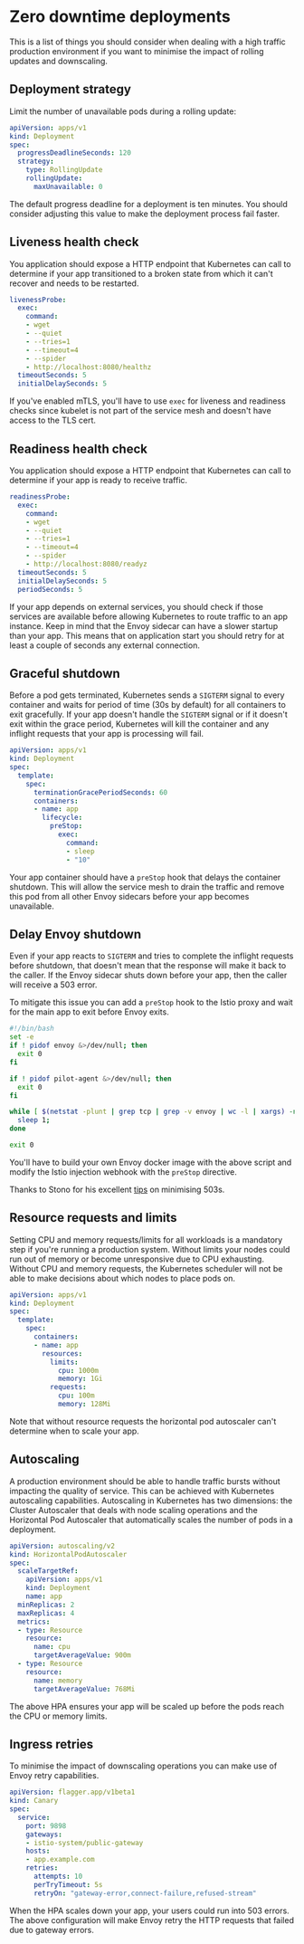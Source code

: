 # Zero downtime deployments

This is a list of things you should consider when dealing with a high traffic production environment if you want to minimise the impact of rolling updates and downscaling.

## Deployment strategy

Limit the number of unavailable pods during a rolling update:

```yaml
apiVersion: apps/v1
kind: Deployment
spec:
  progressDeadlineSeconds: 120
  strategy:
    type: RollingUpdate
    rollingUpdate:
      maxUnavailable: 0
```

The default progress deadline for a deployment is ten minutes. You should consider adjusting this value to make the deployment process fail faster.

## Liveness health check

You application should expose a HTTP endpoint that Kubernetes can call to determine if your app transitioned to a broken state from which it can't recover and needs to be restarted.

```yaml
livenessProbe:
  exec:
    command:
    - wget
    - --quiet
    - --tries=1
    - --timeout=4
    - --spider
    - http://localhost:8080/healthz
  timeoutSeconds: 5
  initialDelaySeconds: 5
```

If you've enabled mTLS, you'll have to use `exec` for liveness and readiness checks since kubelet is not part of the service mesh and doesn't have access to the TLS cert.

## Readiness health check

You application should expose a HTTP endpoint that Kubernetes can call to determine if your app is ready to receive traffic.

```yaml
readinessProbe:
  exec:
    command:
    - wget
    - --quiet
    - --tries=1
    - --timeout=4
    - --spider
    - http://localhost:8080/readyz
  timeoutSeconds: 5
  initialDelaySeconds: 5
  periodSeconds: 5
```

If your app depends on external services, you should check if those services are available before allowing Kubernetes to route traffic to an app instance. Keep in mind that the Envoy sidecar can have a slower startup than your app. This means that on application start you should retry for at least a couple of seconds any external connection.

## Graceful shutdown

Before a pod gets terminated, Kubernetes sends a `SIGTERM` signal to every container and waits for period of time \(30s by default\) for all containers to exit gracefully. If your app doesn't handle the `SIGTERM` signal or if it doesn't exit within the grace period, Kubernetes will kill the container and any inflight requests that your app is processing will fail.

```yaml
apiVersion: apps/v1
kind: Deployment
spec:
  template:
    spec:
      terminationGracePeriodSeconds: 60
      containers:
      - name: app
        lifecycle:
          preStop:
            exec:
              command:
              - sleep
              - "10"
```

Your app container should have a `preStop` hook that delays the container shutdown. This will allow the service mesh to drain the traffic and remove this pod from all other Envoy sidecars before your app becomes unavailable.

## Delay Envoy shutdown

Even if your app reacts to `SIGTERM` and tries to complete the inflight requests before shutdown, that doesn't mean that the response will make it back to the caller. If the Envoy sidecar shuts down before your app, then the caller will receive a 503 error.

To mitigate this issue you can add a `preStop` hook to the Istio proxy and wait for the main app to exit before Envoy exits.

```bash
#!/bin/bash
set -e
if ! pidof envoy &>/dev/null; then
  exit 0
fi

if ! pidof pilot-agent &>/dev/null; then
  exit 0
fi

while [ $(netstat -plunt | grep tcp | grep -v envoy | wc -l | xargs) -ne 0 ]; do
  sleep 1;
done

exit 0
```

You'll have to build your own Envoy docker image with the above script and modify the Istio injection webhook with the `preStop` directive.

Thanks to Stono for his excellent [tips](https://github.com/istio/istio/issues/12183) on minimising 503s.

## Resource requests and limits

Setting CPU and memory requests/limits for all workloads is a mandatory step if you're running a production system. Without limits your nodes could run out of memory or become unresponsive due to CPU exhausting. Without CPU and memory requests, the Kubernetes scheduler will not be able to make decisions about which nodes to place pods on.

```yaml
apiVersion: apps/v1
kind: Deployment
spec:
  template:
    spec:
      containers:
      - name: app
        resources:
          limits:
            cpu: 1000m
            memory: 1Gi
          requests:
            cpu: 100m
            memory: 128Mi
```

Note that without resource requests the horizontal pod autoscaler can't determine when to scale your app.

## Autoscaling

A production environment should be able to handle traffic bursts without impacting the quality of service. This can be achieved with Kubernetes autoscaling capabilities. Autoscaling in Kubernetes has two dimensions: the Cluster Autoscaler that deals with node scaling operations and the Horizontal Pod Autoscaler that automatically scales the number of pods in a deployment.

```yaml
apiVersion: autoscaling/v2
kind: HorizontalPodAutoscaler
spec:
  scaleTargetRef:
    apiVersion: apps/v1
    kind: Deployment
    name: app
  minReplicas: 2
  maxReplicas: 4
  metrics:
  - type: Resource
    resource:
      name: cpu
      targetAverageValue: 900m
  - type: Resource
    resource:
      name: memory
      targetAverageValue: 768Mi
```

The above HPA ensures your app will be scaled up before the pods reach the CPU or memory limits.

## Ingress retries

To minimise the impact of downscaling operations you can make use of Envoy retry capabilities.

```yaml
apiVersion: flagger.app/v1beta1
kind: Canary
spec:
  service:
    port: 9898
    gateways:
    - istio-system/public-gateway
    hosts:
    - app.example.com
    retries:
      attempts: 10
      perTryTimeout: 5s
      retryOn: "gateway-error,connect-failure,refused-stream"
```

When the HPA scales down your app, your users could run into 503 errors. The above configuration will make Envoy retry the HTTP requests that failed due to gateway errors.

